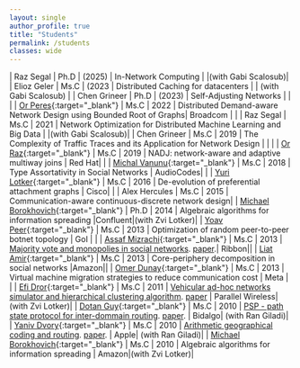 ```yaml
---
layout: single
author_profile: true
title: "Students"
permalink: /students
classes: wide
---
```



| Raz Segal | Ph.D | (2025) | In-Network Computing | |(with Gabi Scalosub)|
| Elioz Geler | Ms.C |  (2023 | Distributed Caching for datacenters | | (with Gabi Scalosub) |
| Chen Grineer | Ph.D | (2023) | Self-Adjusting Networks | | |
| [Or Peres](https://www.linkedin.com/in/or-peres-199418189/){:target="_blank"} | Ms.C | 2022 | Distributed Demand-aware Network Design using Bounded Root of Graphs| Broadcom | |
| Raz Segal | Ms.C | 2021 | Network Optimization for Distributed Machine Learning and Big Data | |(with Gabi Scalosub)| 
| Chen Grineer | Ms.C | 2019 | The Complexity of Traffic Traces and its Application for Network Design | | |
| [Or Raz](https://www.linkedin.com/in/or-raz/){:target="_blank"} | Ms.C | 2019 | NADJ: network-aware and adaptive multiway joins | Red Hat| |
| [Michal Vanunu](https://www.linkedin.com/in/michalvanunu/){:target="_blank"} | Ms.C | 2018 | Type Assortativity in Social Networks | AudioCodes| |
| [Yuri Lotker](https://www.linkedin.com/in/yuri-lotker-sw-dev-manager/){:target="_blank"} | Ms.C | 2016 | De-evolution of preferential attachment graphs | Cisco| |
| Alex Hercules | Ms.C | 2015 | Communication-aware continuous-discrete network design|
| [Michael Borokhovich](https://www.linkedin.com/in/michaelbor/){:target="_blank"} | Ph.D | 2014 | Algebraic algorithms for information spreading |Confluent|(with Zvi Lotker)| 
| [Yoav Peer](https://www.linkedin.com/in/yoav-peer-415156214/){:target="_blank"} | Ms.C | 2013 | Optimization of random peer-to-peer botnet topology | GoI | |
| [Assaf Mizrachi](https://www.linkedin.com/in/assimiz/){:target="_blank"} | Ms.C | 2013 | [Majority vote and monopolies in social networks](http://www.bgu.ac.il/~avin/papers/asi_thesis.pdf). [paper]().| Ribbon|| 
| [Liat Amir](https://www.linkedin.com/in/liat-elichai-7b815a57/){:target="_blank"} | Ms.C | 2013 | Core-periphery decomposition in social networks |Amazon||
| [Omer Dunay](https://www.linkedin.com/in/omer-dunay-505a9544/){:target="_blank"} | Ms.C | 2013 | Virtual machine migration strategies to reduce communication cost | Meta | |
| [Efi Dror](https://www.linkedin.com/in/efi-dror-b3b29321/){:target="_blank"} | Ms.C | 2011 | [Vehicular ad-hoc networks simulator and hierarchical clustering algorithm](http://www.bgu.ac.il/~avin/papers/efi_thesis.pdf). [paper]() | Parallel Wireless|  (with Zvi Lotker)| 
| [Dotan Guy](https://www.linkedin.com/in/dotan-guy/){:target="_blank"} | Ms.C | 2010 | [PSP - path state protocol for inter-dommain routing](http://www.bgu.ac.il/~avin/papers/psp_thesis.pdf). [paper](http://www.bgu.ac.il/~avin/papers/05983792.pdf). | Bidalgo| (with Ran Giladi)| 
| [Yaniv Dvory](https://www.linkedin.com/in/yaniv-dvory-96637424/){:target="_blank"} | Ms.C | 2010 | [Arithmetic geographical coding and routing](http://www.bgu.ac.il/~avin/papers/gqr_thesis.pdf). [paper](http://www.bgu.ac.il/~avin/papers/05983794.pdf). | Apple| (with Ran Giladi)|
| [Michael Borokhovich](https://www.linkedin.com/in/michaelbor/){:target="_blank"} | Ms.C | 2010 | Algebraic algorithms for information spreading | Amazon|(with Zvi Lotker)|

